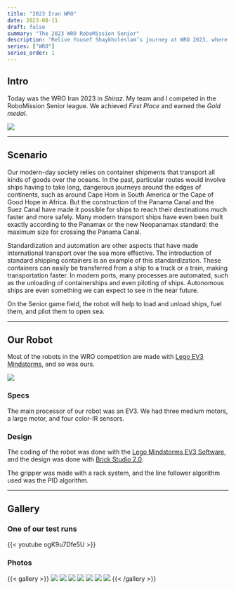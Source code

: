 ```yaml
---
title: "2023 Iran WRO"
date: 2023-08-11
draft: false
summary: "The 2023 WRO RoboMission Senior"
description: "Relive Yousef Shaykholeslam’s journey at WRO 2023, where his team competed in the RoboSports Double Tennis league. Explore their experience, challenges faced, and the exciting moments from one of the most prestigious robotics competitions."
series: ["WRO"]
series_order: 1
---
```


## Intro
Today was the WRO Iran 2023 in *Shiraz*. My team and I competed in the RoboMission Senior league. We achieved *First Place* and earned the *Gold medal*.

<img class="thumbnailshadow" src="win.png">

---

## Scenario
Our modern-day society relies on container shipments that transport all kinds of goods over the oceans. In the past, particular routes would involve ships having to take long, dangerous journeys around the edges of continents, such as around Cape Horn in South America or the Cape of Good Hope in Africa. But the construction of the Panama Canal and the Suez Canal have made it possible for ships to reach their destinations much faster and more safely. Many modern transport ships have even been built exactly according to the Panamax or the new Neopanamax standard: the maximum size for crossing the Panama Canal.

Standardization and automation are other aspects that have made international transport over the sea more effective. The introduction of standard shipping containers is an example of this standardization. These containers can easily be transferred from a ship to a truck or a train, making transportation faster. In modern ports, many processes are automated, such as the unloading of containerships and even piloting of ships. Autonomous ships are even something we can expect to see in the near future.

On the Senior game field, the robot will help to load and unload ships, fuel them, and pilot them to open sea.

---

## Our Robot
Most of the robots in the WRO competition are made with [Lego EV3 Mindstorms](https://www.lego.com/en-us/product/lego-mindstorms-ev3-31313), and so was ours.

<img class="thumbnailshadow" src="robot.jpg">

### Specs
The main processor of our robot was an EV3. We had three medium motors, a large motor, and four color-IR sensors.

### Design
The coding of the robot was done with the [Lego Mindstorms EV3 Software](https://drive.google.com/file/d/15V1uK9sR5uAZCJJwds-hjwky9jYOFbDg/view?usp=sharing), and the design was done with [Brick Studio 2.0](https://www.bricklink.com/v3/studio/download.page).

The gripper was made with a rack system, and the line follower algorithm used was the PID algorithm.

---

## Gallery

### One of our test runs
{{< youtube ogK9u7Dfe5U >}}

### Photos
{{< gallery >}}
  <img src="bag.jpg" class="grid-w33" />
  <img src="farme.jpg" class="grid-w33" />
  <img src="field.jpg" class="grid-w33" />
  <img src="logo.jpg" class="grid-w33" />
  <img src="me.jpg"  class="grid-w33" />
  <img src="mewin.jpg" class="grid-w33" />
  <img src="winner.png" class="grid-w33" />
{{< /gallery >}}
